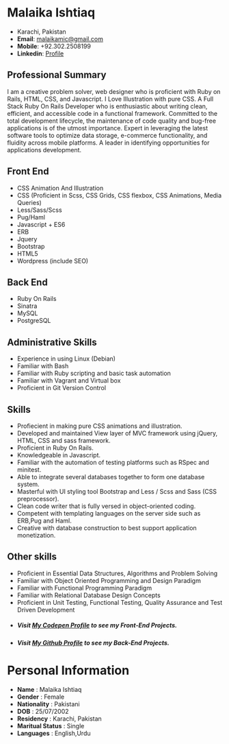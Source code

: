 **Malaika Ishtiaq**
=================
* Karachi, Pakistan   
*  **Email**: malaikamic@gmail.com  
* **Mobile**: +92.302.2508199
* **Linkedin**: [Profile](https://www.linkedin.com/in/malaika-ishtiaq-17a502169/)

## Professional Summary
I am a creative problem solver, web designer who is proficient with Ruby on Rails, HTML, CSS, and Javascript. I Love Illustration with pure CSS. A Full Stack Ruby On Rails Developer who is enthusiastic about writing clean, efficient, and accessible code in a functional framework. Committed to the total development lifecycle, the maintenance of code quality and bug-free applications is of the utmost importance. Expert in leveraging the latest software tools to optimize data storage, e-commerce functionality, and fluidity across mobile platforms. A leader in identifying opportunities for applications development.

## Front End
* CSS Animation And Illustration
* CSS (Proficient in Scss, CSS Grids, CSS flexbox, CSS Animations, Media Queries)
* Less/Sass/Scss
* Pug/Haml
* Javascript + ES6
* ERB
* Jquery
* Bootstrap
* HTML5 
* Wordpress (include SEO)

## Back End
* Ruby On Rails
* Sinatra
* MySQL
* PostgreSQL

## Administrative Skills
* Experience in using Linux (Debian)
* Familiar with Bash
* Familiar with Ruby scripting and basic task automation
* Familiar with Vagrant and Virtual box
* Proficient in Git Version Control

## Skills
* Profiecient in making pure CSS animations and illustration.
* Developed and maintained View layer of MVC framework using jQuery, HTML, CSS and sass framework.
* Proficient in Ruby On Rails.
* Knowledgeable in Javascript.
* Familiar with the automation of testing platforms such as RSpec and minitest.
* Able to integrate several databases together to form one database system.
* Masterful with UI styling tool Bootstrap and Less / Scss and Sass (CSS preprocessor).
* Clean code writer that is fully versed in object-oriented coding.
* Competent with templating languages on the server side such as ERB,Pug and Haml.
* Creative with database construction to best support application monetization.

## Other skills
* Proficient in Essential Data Structures, Algorithms and Problem Solving
* Familiar with Object Oriented Programming and Design Paradigm
* Familiar with Functional Programming Paradigm
* Familiar with Relational Database Design Concepts
* Proficient in Unit Testing, Functional Testing, Quality Assurance and Test Driven Development

- ##### Visit [My Codepen Profile](https://codepen.io/MalaikaIshtiaq/) to see my Front-End Projects.
- ##### Visit [My Github Profile](https://github.com/malaikaIshtiaq/) to see my Back-End Projects.

# Personal Information
* **Name**            : Malaika Ishtiaq          
* **Gender**          : Female                
* **Nationality**     : Pakistani      
* **DOB**             : 25/07/2002 
* **Residency**       : Karachi, Pakistan   
* **Maritual Status** : Single       	      
* **Languages**       : English,Urdu     

